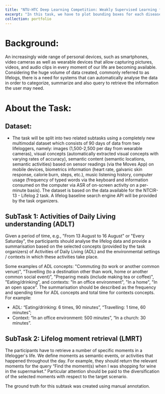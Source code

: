 ```yaml
---
title: "NTU-HTC Deep Learning Competition: Weakly Supervised Learning for Findings Detection in Medical Images"
excerpt: "In this task, we have to plot bounding boxes for each disease finding in a single chest X-ray without goundtruth (X, Y, width, height) in training set. The task description is detailed in [pdf](https://www.csie.ntu.edu.tw/~yvchen/f106-adl/doc/HTCMedical.pdf). Our work flow could be summarized as <br/><img src='https://github.com/thtang/CheXNet-with-localization/blob/master/output/process_flow.png' width='500'>"
collection: portfolio
---
```

# Background:

An increasingly wide range of personal devices, such as smartphones, video cameras as well as wearable devices that allow capturing pictures, videos, and audio clips in every moment of our life are becoming available. Considering the huge volume of data created, commonly referred to as lifelogs, there is a need for systems that can automatically analyse the data in order to categorize, summarize and also query to retrieve the information the user may need.

# About the Task:

## Dataset:
* The task will be split into two related subtasks using a completely new multimodal dataset which consists of 90 days of data from two lifeloggers, namely: images (1,500-2,500 per day from wearable cameras), visual concepts (automatically extracted visual concepts with varying rates of accuracy), semantic content (semantic locations, semantic activities) based on sensor readings (via the Moves App) on mobile devices, biometrics information (heart rate, galvanic skin response, calorie burn, steps, etc.), music listening history, computer usage (frequency of typed words via the keyboard and information consumed on the computer via ASR of on-screen activity on a per-minute basis). The dataset is based on the data available for the NTCIR-13 - Lifelog 2 task. A lifelog baseline search engine API will be provided by the task organizers.

## SubTask 1: Activities of Daily Living understanding (ADLT)
Given a period of time, e.g., "From 13 August to 16 August" or "Every Saturday", the participants should analyse the lifelog data and provide a summarisation based on the selected concepts (provided by the task organizers) of Activities of Daily Living (ADL) and the environmental settings / contexts in which these activities take place.

Some examples of ADL concepts: "Commuting (to work or another common venue)", "Travelling (to a destination other than work, home or another common social event)", "Preparing meals (include making tea or coffee)", "Eating/drinking", and contexts: "In an office environment", "In a home", "In an open space". The summarisation should be described as the frequency and spending time for ADL concepts and total time for contexts concepts. For example:

* ADL: “Eating/drinking: 6 times, 90 minutes”, “Travelling: 1 time, 60 minutes”;
* Context: “In an office environment: 500 minutes”, “In a church: 30 minutes”.

## SubTask 2: Lifelog moment retrieval (LMRT)
The participants have to retrieve a number of specific moments in a lifelogger's life. We define moments as semantic events, or activities that happened throughout the day. For example, they should return the relevant moments for the query “Find the moment(s) when I was shopping for wine in the supermarket.” Particular attention should be paid to the diversification of the selected moments with respect to the target scenario.

The ground truth for this subtask was created using manual annotation.